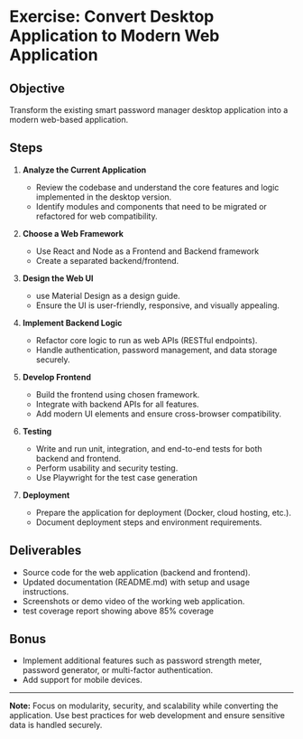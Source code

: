# Exercise: Convert Desktop Application to Modern Web Application

## Objective
Transform the existing smart password manager desktop application into a modern web-based application.

## Steps

1. **Analyze the Current Application**
   - Review the codebase and understand the core features and logic implemented in the desktop version.
   - Identify modules and components that need to be migrated or refactored for web compatibility.

2. **Choose a Web Framework**
   - Use React and Node as a Frontend and Backend framework
   - Create a separated backend/frontend.

3. **Design the Web UI**
   - use Material Design as a design guide.
   - Ensure the UI is user-friendly, responsive, and visually appealing.


4. **Implement Backend Logic**
   - Refactor core logic to run as web APIs (RESTful endpoints).
   - Handle authentication, password management, and data storage securely.

5. **Develop Frontend**
   - Build the frontend using chosen framework.
   - Integrate with backend APIs for all features.
   - Add modern UI elements and ensure cross-browser compatibility.

6. **Testing**
   - Write and run unit, integration, and end-to-end tests for both backend and frontend.
   - Perform usability and security testing.
   - Use Playwright for the test case generation

7. **Deployment**
   - Prepare the application for deployment (Docker, cloud hosting, etc.).
   - Document deployment steps and environment requirements.

## Deliverables
- Source code for the web application (backend and frontend).
- Updated documentation (README.md) with setup and usage instructions.
- Screenshots or demo video of the working web application.
- test coverage report showing above 85% coverage 

## Bonus
- Implement additional features such as password strength meter, password generator, or multi-factor authentication.
- Add support for mobile devices.

---

**Note:** Focus on modularity, security, and scalability while converting the application. Use best practices for web development and ensure sensitive data is handled securely.
